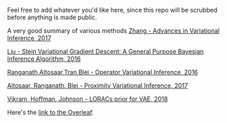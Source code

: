Feel free to add whatever you'd like here, since this repo will be scrubbed before anything is made public.


A very good summary of various methods
[Zhang - Advances in Variational Inference, 2017](https://arxiv.org/pdf/1711.05597.pdf)  

[Liu - Stein Variational Gradient Descent: A General
Purpose Bayesian Inference Algorithm, 2016](https://arxiv.org/pdf/1608.04471.pdf)  

[Ranganath,Altosaar,Tran,Blei - Operator Variational Inference, 2016](https://arxiv.org/pdf/1610.09033.pdf)  

[Altosaar, Ranganath, Blei - Proximity Variational Inference, 2017](https://arxiv.org/pdf/1705.08931.pdf)  

[Vikram, Hoffman, Johnson - LORACs prior for VAE, 2018](https://arxiv.org/pdf/1810.06891.pdf)  

Here's the [link to the Overleaf](https://www.overleaf.com/4785529119wggqhkzknzbn
).
